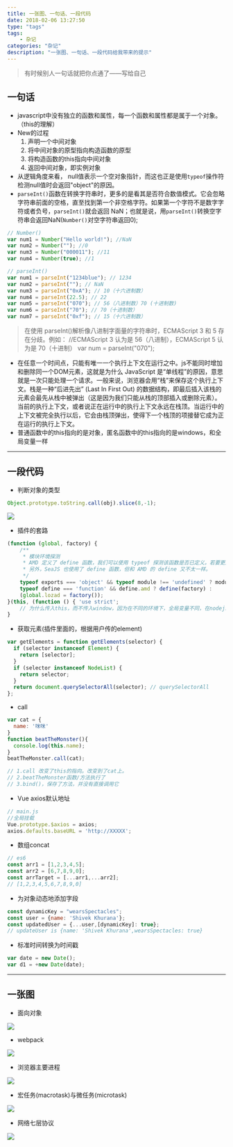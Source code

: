 ```yaml
---
title: 一张图、一句话、一段代码
date: 2018-02-06 13:27:50
type: "tags"
tags:
	- 杂记
categories: "杂记"
description: "一张图、一句话、一段代码给我带来的提示"
---
```


>有时候别人一句话就把你点通了——写给自己

## 一句话

- javascript中没有独立的函数和属性，每一个函数和属性都是属于一个对象。（this的理解）
- New的过程
	1. 声明一个中间对象
	2. 将中间对象的原型指向构造函数的原型
	3. 将构造函数的this指向中间对象
	4. 返回中间对象，即实例对象
- 从逻辑角度来看， null值表示一个空对象指针，而这也正是使用`typeof`操作符检测null值时会返回"object"的原因。
- `parseInt()`函数在转换字符串时，更多的是看其是否符合数值模式。它会忽略字符串前面的空格，直至找到第一个非空格字符。如果第一个字符不是数字字符或者负号，`parseInt()`就会返回 NaN；也就是说，用`parseInt()`转换空字符串会返回NaN(`Number()`对空字符串返回0);

```javascript
// Number()
var num1 = Number("Hello world!"); //NaN 
var num2 = Number(""); //0 
var num3 = Number("000011"); //11 
var num4 = Number(true); //1 

// parseInt()
var num1 = parseInt("1234blue"); // 1234 
var num2 = parseInt(""); // NaN 
var num3 = parseInt("0xA"); // 10（十六进制数）
var num4 = parseInt(22.5); // 22 
var num5 = parseInt("070"); // 56（八进制数）70 (十进制数)
var num6 = parseInt("70"); // 70（十进制数）
var num7 = parseInt("0xf"); // 15（十六进制数）
```
>在使用 parseInt()解析像八进制字面量的字符串时，ECMAScript 3 和 5 存在分歧。例如：
//ECMAScript 3 认为是 56（八进制），ECMAScript 5 认为是 70（十进制）
var num = parseInt("070"); 

- 在任意一个时间点，只能有唯一一个执行上下文在运行之中。js不能同时增加和删除同一个DOM元素，这就是为什么 JavaScript 是“单线程”的原因，意思就是一次只能处理一个请求。一般来说，浏览器会用“栈”来保存这个执行上下文。栈是一种“后进先出” (Last In First Out) 的数据结构，即最后插入该栈的元素会最先从栈中被弹出（这是因为我们只能从栈的顶部插入或删除元素）。当前的执行上下文，或者说正在运行中的执行上下文永远在栈顶。当运行中的上下文被完全执行以后，它会由栈顶弹出，使得下一个栈顶的项接替它成为正在运行的执行上下文。
- 普通函数中的this指向的是对象，匿名函数中的this指向的是windows，和全局变量一样

---

## 一段代码
- 判断对象的类型

```javascript
Object.prototype.toString.call(obj).slice(8,-1);
```
![](https://i.imgur.com/TqrGqCB.png)
- 插件的套路

``` javascript
(function (global, factory) {
	/**
	 * 模块环境探测
	 * AMD 定义了 define 函数，我们可以使用 typeof 探测该函数是否已定义。若要更严格一点，可以继续判断 define.amd 是否有定义。
	 * 另外，SeaJS 也使用了 define 函数，但和 AMD 的 define 又不太一样。
	 */
	typeof exports === 'object' && typeof module !== 'undefined' ? module.exports = factory() :
	typeof define === 'function' && define.amd ? define(factory) :
	(global.lozad = factory());
}(this, (function () { 'use strict';
	// 为什么传入this，而不传入window，因为在不同的环境下，全局变量不同，在nodejs就没有window对象
}
```
- 获取元素(插件里面的，根据用户传的element)

```javascript
var getElements = function getElements(selector) {
  if (selector instanceof Element) {
    return [selector];
  }
  if (selector instanceof NodeList) {
    return selector;
  }
  return document.querySelectorAll(selector); // querySelectorAll
};
```
- call

```javascript
var cat = {
  name: '咪咪'
}
function beatTheMonster(){
  console.log(this.name);
}
beatTheMonster.call(cat);

// 1.call 改变了this的指向。改变到了cat上。
// 2.beatTheMonster函数/方法执行了
// 3.bind()，保存了方法，并没有直接调用它
```

- Vue axios默认地址

```javascript
// main.js
//全局挂载
Vue.prototype.$axios = axios;
axios.defaults.baseURL = 'http://XXXXX';
```
- 数组concat

```javascript
// es6
const arr1 = [1,2,3,4,5];
const arr2 = [6,7,8,9,0];
const arrTarget = [...arr1,...arr2];
// [1,2,3,4,5,6,7,8,9,0]
```
- 为对象动态地添加字段

```javascript
const dynamicKey = "wearsSpectacles";
const user = {name: 'Shivek Khurana'};
const updatedUser = {...user,[dynamicKey]: true};
// updateUser is {name: 'Shivek Khurana',wearsSpectacles: true}
```
- 标准时间转换为时间戳

```javascript
var date = new Date();
var d1 = +new Date(date);
```

---

## 一张图

- 面向对象

![](https://i.imgur.com/bCdhs7L.png)

- webpack

![](https://i.imgur.com/NbPRvzp.png)

- 浏览器主要进程

![](https://i.imgur.com/cXloUjf.png)

- 宏任务(macrotask)与微任务(microtask)

![](https://i.imgur.com/otax4mX.png)

- 网络七层协议

![](https://i.imgur.com/Ft5xzr5.gif)

